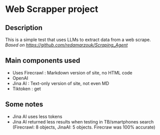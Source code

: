 # Web Scrapper project

## Description
This is a simple test that uses LLMs to extract data from a web scrape.  
*Based on https://github.com/redamarzouk/Scraping_Agent*

## Main components used
- Uses Firecrawl : Markdown version of site, no HTML code
- OpenAI
- Jina AI : Text-only version of site, not even MD
- Tiktoken : get


## Some notes
- Jina AI uses less tokens
- Jina AI returned less results when testing in TB/smartphones search (Firecrawl: 8 objects, JinaAI: 5 objects. Firecraw was 100% accurate)